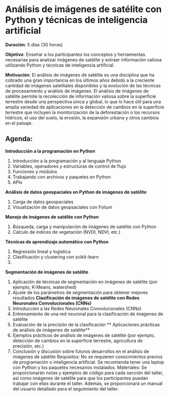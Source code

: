 # Análisis de imágenes de satélite con Python y técnicas de inteligencia artificial

**Duración**: 5 días (30 horas)

**Objetivo**: Enseñar a los participantes los conceptos y herramientas necesarias para analizar
imágenes de satélite y extraer información valiosa utilizando Python y técnicas de inteligencia
artificial.

**Motivación**: El análisis de imágenes de satélite es una disciplina que ha cobrado una gran
importancia en los últimos años debido a la creciente cantidad de imágenes satelitales disponibles y
la evolución de las técnicas de procesamiento y análisis de imágenes. El análisis de imágenes de
satélite permite la recolección de información valiosa sobre la superficie terrestre desde una
perspectiva única y global, lo que lo hace útil para una amplia variedad de aplicaciones en la
detección de cambios en la superficie terrestre que incluyen la monitorización de la deforestación o
los recursos hídricos, el uso del suelo, la erosión, la expansión urbana y otros cambios en el paisaje.

## Agenda: 

**Introducción a la programación en Python**  
1. Introducción a la programación y al lenguaje Python
2. Variables, operadores y estructuras de control de flujo
3. Funciones y módulos
4. Trabajando con archivos y paquetes en Python
5. APIs
   
**Análisis de datos geospaciales en Python de imágenes de satélite**
1. Carga de datos geospaciales
2. Visualización de datos geopsaciales con Folium
   
**Manejo de imágenes de satélite con Python**
1. Búsqueda, carga y manipulación de imágenes de satélite con Python
2. Cálculo de índices de vegetación (NVDI, NDVI, etc.)

**Técnicas de aprendizaje automático con Python**
1. Regressión lineal y logística
2. Clasificación y clustering con scikit-learn
3. 
**Segmentación de imágenes de satélite**
1. Aplicación de técnicas de segmentación en imágenes de satélite (por ejemplo, K-Means,
watershed)
2. Ajuste de los parámetros de segmentación para obtener mejores resultados
**Clasificación de imágenes de satélite con Redes Neuronales Convolucionales (CNNs)**
1. Introducción a las Redes Neuronales Convolucionales (CNNs)
2. Entrenamiento de una red neuronal para la clasificación de imágenes de satélite
3. Evaluación de la precisión de la clasificación
** Aplicaciones prácticas de análisis de imágenes de satélite**
1. Ejemplos prácticos de análisis de imágenes de satélite (por ejemplo, detección de cambios
en la superficie terrestre, agricultura de precisión, etc.)
2. Conclusión y discusión sobre futuros desarrollos en el análisis de imágenes de satélite
Requisitos: No se requieren conocimientos previos de programación o inteligencia artificial. Se
recomienda tener una laptop con Python y los paquetes necesarios instalados.
Materiales: Se proporcionarán notas y ejemplos de código para cada sección del taller, así como
imágenes de satélite para que los participantes puedan trabajar con ellas durante el taller. Además,
se proporcionará un manual del usuario detallado para el seguimiento del taller.
